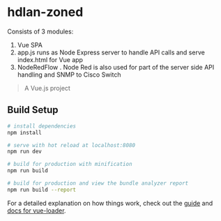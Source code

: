 # hdlan-zoned
Consists of 3 modules:
1. Vue SPA
2. app.js runs as Node Express server to handle API calls and serve index.html for Vue app
3. NodeRedFlow . Node Red is also used for part of the server side API handling and SNMP to Cisco Switch


> A Vue.js project

## Build Setup

``` bash
# install dependencies
npm install

# serve with hot reload at localhost:8080
npm run dev

# build for production with minification
npm run build

# build for production and view the bundle analyzer report
npm run build --report
```

For a detailed explanation on how things work, check out the [guide](http://vuejs-templates.github.io/webpack/) and [docs for vue-loader](http://vuejs.github.io/vue-loader).
